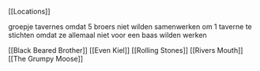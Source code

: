 [[Locations]]

groepje tavernes omdat 5 broers niet wilden samenwerken om 1 taverne te stichten omdat ze allemaal niet voor een baas wilden werken

[[Black Beared Brother]]
[[Even Kiel]]
[[Rolling Stones]]
[[Rivers Mouth]]
[[The Grumpy Moose]]